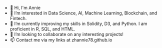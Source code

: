 - 👋 Hi, I'm Annie
- 👀 I’m interested in Data Science, AI, Machine Learning, Blockchain, and Fintech.
- 🌱 I’m currently improving my skills in Solidity, D3, and Python. I am proficient in R, SQL, and HTML.
- 💞️ I’m looking to collaborate on any interesting projects!
- 📫 Contact me via my links at zhannie78.github.io

<!---
zhannie78/zhannie78 is a ✨ special ✨ repository because its `README.md` (this file) appears on your GitHub profile.
You can click the Preview link to take a look at your changes.
--->
